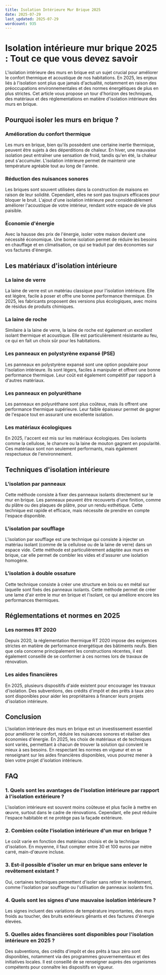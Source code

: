 ```yaml
---
title: Isolation Intérieure Mur Brique 2025
date: 2025-07-29
last_updated: 2025-07-29
wordcount: 935
---
```


# Isolation intérieure mur brique 2025 : Tout ce que vous devez savoir

L'isolation intérieure des murs en brique est un sujet crucial pour améliorer le confort thermique et acoustique de nos habitations. En 2025, les enjeux liés à l'isolation sont plus que jamais d'actualité, notamment en raison des préoccupations environnementales et des normes énergétiques de plus en plus strictes. Cet article vous propose un tour d'horizon des techniques, des matériaux et des réglementations en matière d'isolation intérieure des murs en brique.

## Pourquoi isoler les murs en brique ?

### Amélioration du confort thermique

Les murs en brique, bien qu'ils possèdent une certaine inertie thermique, peuvent être sujets à des déperditions de chaleur. En hiver, une mauvaise isolation peut entraîner une sensation de froid, tandis qu'en été, la chaleur peut s'accumuler. L'isolation intérieure permet de maintenir une température agréable tout au long de l'année.

### Réduction des nuisances sonores

Les briques sont souvent utilisées dans la construction de maisons en raison de leur solidité. Cependant, elles ne sont pas toujours efficaces pour bloquer le bruit. L'ajout d'une isolation intérieure peut considérablement améliorer l'acoustique de votre intérieur, rendant votre espace de vie plus paisible.

### Économie d'énergie

Avec la hausse des prix de l'énergie, isoler votre maison devient une nécessité économique. Une bonne isolation permet de réduire les besoins en chauffage et en climatisation, ce qui se traduit par des économies sur vos factures d'énergie.

## Les matériaux d'isolation intérieure

### La laine de verre

La laine de verre est un matériau classique pour l'isolation intérieure. Elle est légère, facile à poser et offre une bonne performance thermique. En 2025, les fabricants proposent des versions plus écologiques, avec moins de résidus de produits chimiques.

### La laine de roche

Similaire à la laine de verre, la laine de roche est également un excellent isolant thermique et acoustique. Elle est particulièrement résistante au feu, ce qui en fait un choix sûr pour les habitations.

### Les panneaux en polystyrène expansé (PSE)

Les panneaux en polystyrène expansé sont une option populaire pour l'isolation intérieure. Ils sont légers, faciles à manipuler et offrent une bonne performance thermique. Leur coût est également compétitif par rapport à d'autres matériaux.

### Les panneaux en polyuréthane

Les panneaux en polyuréthane sont plus coûteux, mais ils offrent une performance thermique supérieure. Leur faible épaisseur permet de gagner de l'espace tout en assurant une excellente isolation.

### Les matériaux écologiques

En 2025, l'accent est mis sur les matériaux écologiques. Des isolants comme la cellulose, le chanvre ou la laine de mouton gagnent en popularité. Ces matériaux sont non seulement performants, mais également respectueux de l'environnement.

## Techniques d'isolation intérieure

### L'isolation par panneaux

Cette méthode consiste à fixer des panneaux isolants directement sur le mur en brique. Les panneaux peuvent être recouverts d'une finition, comme du plâtre ou des plaques de plâtre, pour un rendu esthétique. Cette technique est rapide et efficace, mais nécessite de prendre en compte l'espace disponible.

### L'isolation par soufflage

L'isolation par soufflage est une technique qui consiste à injecter un matériau isolant (comme de la cellulose ou de la laine de verre) dans un espace vide. Cette méthode est particulièrement adaptée aux murs en brique, car elle permet de combler les vides et d'assurer une isolation homogène.

### L'isolation à double ossature

Cette technique consiste à créer une structure en bois ou en métal sur laquelle sont fixés des panneaux isolants. Cette méthode permet de créer une lame d'air entre le mur en brique et l'isolant, ce qui améliore encore les performances thermiques.

## Réglementations et normes en 2025

### Les normes RT 2020

Depuis 2020, la réglementation thermique RT 2020 impose des exigences strictes en matière de performance énergétique des bâtiments neufs. Bien que cela concerne principalement les constructions récentes, il est également conseillé de se conformer à ces normes lors de travaux de rénovation.

### Les aides financières

En 2025, plusieurs dispositifs d'aide existent pour encourager les travaux d'isolation. Des subventions, des crédits d'impôt et des prêts à taux zéro sont disponibles pour aider les propriétaires à financer leurs projets d'isolation intérieure.

## Conclusion

L'isolation intérieure des murs en brique est un investissement essentiel pour améliorer le confort, réduire les nuisances sonores et réaliser des économies d'énergie. En 2025, les choix de matériaux et de techniques sont variés, permettant à chacun de trouver la solution qui convient le mieux à ses besoins. En respectant les normes en vigueur et en se renseignant sur les aides financières disponibles, vous pourrez mener à bien votre projet d'isolation intérieure.

## FAQ

### 1. Quels sont les avantages de l'isolation intérieure par rapport à l'isolation extérieure ?

L'isolation intérieure est souvent moins coûteuse et plus facile à mettre en œuvre, surtout dans le cadre de rénovations. Cependant, elle peut réduire l'espace habitable et ne protège pas la façade extérieure.

### 2. Combien coûte l'isolation intérieure d'un mur en brique ?

Le coût varie en fonction des matériaux choisis et de la technique d'isolation. En moyenne, il faut compter entre 30 et 100 euros par mètre carré, main-d'œuvre incluse.

### 3. Est-il possible d'isoler un mur en brique sans enlever le revêtement existant ?

Oui, certaines techniques permettent d'isoler sans retirer le revêtement, comme l'isolation par soufflage ou l'utilisation de panneaux isolants fins.

### 4. Quels sont les signes d'une mauvaise isolation intérieure ?

Les signes incluent des variations de température importantes, des murs froids au toucher, des bruits extérieurs gênants et des factures d'énergie élevées.

### 5. Quelles aides financières sont disponibles pour l'isolation intérieure en 2025 ?

Des subventions, des crédits d'impôt et des prêts à taux zéro sont disponibles, notamment via des programmes gouvernementaux et des initiatives locales. Il est conseillé de se renseigner auprès des organismes compétents pour connaître les dispositifs en vigueur.